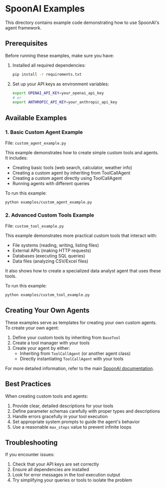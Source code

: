 # SpoonAI Examples

This directory contains example code demonstrating how to use SpoonAI's agent framework.

## Prerequisites

Before running these examples, make sure you have:

1. Installed all required dependencies:
   ```bash
   pip install -r requirements.txt
   ```

2. Set up your API keys as environment variables:
   ```bash
   export OPENAI_API_KEY=your_openai_api_key
   # or
   export ANTHROPIC_API_KEY=your_anthropic_api_key
   ```

## Available Examples

### 1. Basic Custom Agent Example

File: `custom_agent_example.py`

This example demonstrates how to create simple custom tools and agents. It includes:
- Creating basic tools (web search, calculator, weather info)
- Creating a custom agent by inheriting from ToolCallAgent
- Creating a custom agent directly using ToolCallAgent
- Running agents with different queries

To run this example:
```bash
python examples/custom_agent_example.py
```

### 2. Advanced Custom Tools Example

File: `custom_tool_example.py`

This example demonstrates more practical custom tools that interact with:
- File systems (reading, writing, listing files)
- External APIs (making HTTP requests)
- Databases (executing SQL queries)
- Data files (analyzing CSV/Excel files)

It also shows how to create a specialized data analyst agent that uses these tools.

To run this example:
```bash
python examples/custom_tool_example.py
```

## Creating Your Own Agents

These examples serve as templates for creating your own custom agents. To create your own agent:

1. Define your custom tools by inheriting from `BaseTool`
2. Create a tool manager with your tools
3. Create your agent by either:
   - Inheriting from `ToolCallAgent` (or another agent class)
   - Directly instantiating `ToolCallAgent` with your tools

For more detailed information, refer to the main [SpoonAI documentation](../README.md).

## Best Practices

When creating custom tools and agents:

1. Provide clear, detailed descriptions for your tools
2. Define parameter schemas carefully with proper types and descriptions
3. Handle errors gracefully in your tool execution
4. Set appropriate system prompts to guide the agent's behavior
5. Use a reasonable `max_steps` value to prevent infinite loops

## Troubleshooting

If you encounter issues:

1. Check that your API keys are set correctly
2. Ensure all dependencies are installed
3. Look for error messages in the tool execution output
4. Try simplifying your queries or tools to isolate the problem 